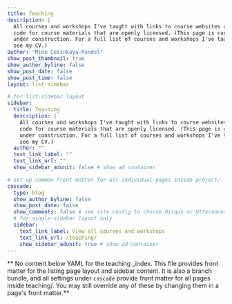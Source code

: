 ```yaml
---
title: Teaching
description: |
  All courses and workshops I've taught with links to course websites and source 
  code for course materials that are openly licensed. (This page is currently 
  under construction. For a full list of courses and workshops I've taught, 
  see my CV.)
author: "Mine Çetinkaya-Rundel"
show_post_thumbnail: true
show_author_byline: false
show_post_date: false
show_post_time: false
layout: list-sidebar

# for list-sidebar layout
sidebar: 
  title: Teaching
  description: |
    All courses and workshops I've taught with links to course websites and source 
    code for course materials that are openly licensed. (This page is currently 
    under construction. For a full list of courses and workshops I've taught, 
    see my CV.)
  author: ""
  text_link_label: ""
  text_link_url: ""
  show_sidebar_adunit: false # show ad container

# set up common front matter for all individual pages inside project/
cascade:
  type: blog
  show_author_byline: false
  show_post_date: false
  show_comments: false # see site config to choose Disqus or Utterances
  # for single-sidebar layout only
  sidebar:
    text_link_label: View all courses and workshops
    text_link_url: /teaching/
    show_sidebar_adunit: true # show ad container
---
```


** No content below YAML for the teaching _index. This file provides front matter for the listing page layout and sidebar content. It is also a branch bundle, and all settings under `cascade` provide front matter for all pages inside teaching/. You may still override any of these by changing them in a page's front matter.**
